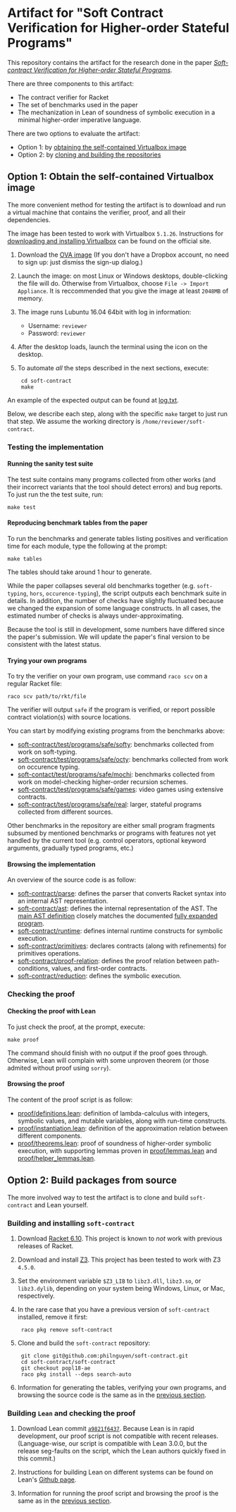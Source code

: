 Artifact for "Soft Contract Verification for Higher-order Stateful Programs"
=============================================================

This repository contains the artifact for the research done in the paper
[*Soft-contract Verification for Higher-order Stateful Programs*](https://github.com/philnguyen/soft-contract/blob/popl18-ae/paper/main.pdf).

There are three components to this artifact:

* The contract verifier for Racket
* The set of benchmarks used in the paper
* The mechanization in Lean of soundness of symbolic execution
  in a minimal higher-order imperative language.
  
There are two options to evaluate the artifact:

* Option 1: by [obtaining the self-contained Virtualbox image](#option-1-obtain-the-self-contained-virtualbox-image)
* Option 2: by [cloning and building the repositories](#option-2-build-packages-from-source)

## Option 1: Obtain the self-contained Virtualbox image

The more convenient method for testing the artifact is to download and run
a virtual machine that contains the verifier, proof, and all their dependencies.

The image has been tested to work with Virtualbox `5.1.26`.
Instructions for
[downloading and installing Virtualbox](https://www.virtualbox.org/wiki/Downloads)
can be found on the official site.

1. Download the [OVA image](https://www.dropbox.com/s/86qkojng6zzvhhk/popl18-scv.ova?dl=0)
   (If you don't have a Dropbox account, no need to sign up: just dismiss the sign-up dialog.)

2. Launch the image:
   on most Linux or Windows desktops, double-clicking the file will do.
   Otherwise from Virtualbox, choose `File -> Import Appliance`.
   It is reccommended that you give the image at least `2048MB` of memory.
   
3. The image runs Lubuntu 16.04 64bit with log in information:

    * Username: `reviewer`
    * Password: `reviewer`
    
4. After the desktop loads, launch the terminal using the icon on the desktop.
    
5. To automate *all* the steps described in the next sections, execute:

        cd soft-contract
        make
        
An example of the expected output can be found at [log.txt](https://github.com/philnguyen/soft-contract/tree/popl18-ae/log.txt).

Below, we describe each step, along with the specific `make` target to just run that step.
We assume the working directory is `/home/reviewer/soft-contract`.
    
### Testing the implementation

#### Running the sanity test suite

The test suite contains many programs collected from other works
(and their incorrect variants that the tool should detect errors)
and bug reports. To just run the the test suite, run:

    make test

#### Reproducing benchmark tables from the paper

To run the benchmarks and generate tables listing positives
and verification time for each module,
type the following at the prompt:

    make tables
   
The tables should take around 1 hour to generate.

While the paper collapses several old benchmarks together
(e.g. `soft-typing`, `hors`, `occurence-typing`),
the script outputs each benchmark suite in details.
In addition, the number of checks have slightly fluctuated because
we changed the expansion of some language constructs.
In all cases, the estimated number of checks is always under-approximating.

Because the tool is still in development, some numbers have differed
since the paper's submission. We will update the paper's final version
to be consistent with the latest status.
   
#### Trying your own programs

To try the verifier on your own program, use command `raco scv` on a regular
Racket file:

    raco scv path/to/rkt/file
        
The verifier will output `safe` if the program is verified, or
report possible contract violation(s) with source locations.
   
You can start by modifying existing programs from the benchmarks above:

* [soft-contract/test/programs/safe/softy](https://github.com/philnguyen/soft-contract/tree/popl18-ae/soft-contract/test/programs/safe/softy):
  benchmarks collected from work on soft-typing.
* [soft-contract/test/programs/safe/octy](https://github.com/philnguyen/soft-contract/tree/popl18-ae/soft-contract/test/programs/safe/octy):
  benchmarks collected from work on occurence typing.
* [soft-contact/test/programs/safe/mochi](https://github.com/philnguyen/soft-contract/tree/popl18-ae/soft-contract/test/programs/safe/mochi):
  benchmarks collected from work on model-checking higher-order recursion schemes.
* [soft-contract/test/programs/safe/games](https://github.com/philnguyen/soft-contract/tree/popl18-ae/soft-contract/test/programs/safe/games):
  video games using extensive contracts.
* [soft-contract/test/programs/safe/real](https://github.com/philnguyen/soft-contract/tree/popl18-ae/soft-contract/test/programs/safe/real):
  larger, stateful programs collected from different sources.
     
Other benchmarks in the repository are either small program fragments
subsumed by mentioned benchmarks or programs with features not yet handled
by the current tool (e.g. control operators, optional keyword arguments,
gradually typed programs, etc.)
   
#### Browsing the implementation

An overview of the source code is as follow:

* [soft-contract/parse](https://github.com/philnguyen/soft-contract/tree/popl18-ae/soft-contract/parse):
  defines the parser that converts Racket syntax into an internal AST representation.
* [soft-contract/ast](https://github.com/philnguyen/soft-contract/tree/popl18-ae/soft-contract/ast):
  defines the internal representation of the AST.
  The [main AST definition](https://github.com/philnguyen/soft-contract/blob/popl18-ae/soft-contract/ast/signatures.rkt#L73)
  closely matches the documented
  [fully expanded program](https://docs.racket-lang.org/reference/syntax-model.html?q=fully%20expanded#%28part._fully-expanded%29).
* [soft-contract/runtime](https://github.com/philnguyen/soft-contract/tree/popl18-ae/soft-contract/runtime):
  defines internal runtime constructs for symbolic execution.
* [soft-contract/primitives](https://github.com/philnguyen/soft-contract/tree/popl18-ae/soft-contract/primitives):
  declares contracts (along with refinements) for primitives operations.
* [soft-contract/proof-relation](https://github.com/philnguyen/soft-contract/tree/popl18-ae/soft-contract/proof-relation):
  defines the proof relation between path-conditions, values, and first-order contracts.
* [soft-contract/reduction](https://github.com/philnguyen/soft-contract/tree/popl18-ae/soft-contract/reduction):
  defines the symbolic execution.
   
### Checking the proof

#### Checking the proof with Lean

To just check the proof, at the prompt, execute:

    make proof
    
The command should finish with no output if the proof goes through.
Otherwise, Lean will complain with some unproven theorem
(or those admited without proof using `sorry`).

#### Browsing the proof

The content of the proof script is as follow:

* [proof/definitions.lean](https://github.com/philnguyen/soft-contract/blob/popl18-ae/mechanized/definitions.lean): definition of lambda-calculus
  with integers, symbolic values, and mutable variables,
  along with run-time constructs.
* [proof/instantiation.lean](https://github.com/philnguyen/soft-contract/blob/popl18-ae/mechanized/instantiation.lean): definition of the approximation
  relation between different components.
* [proof/theorems.lean](https://github.com/philnguyen/soft-contract/blob/popl18-ae/mechanized/theorems.lean): proof of soundness of higher-order
  symbolic execution, with supporting lemmas proven in
  [proof/lemmas.lean](https://github.com/philnguyen/soft-contract/blob/popl18-ae/mechanized/lemmas.lean) and
  [proof/helper_lemmas.lean](https://github.com/philnguyen/soft-contract/blob/popl18-ae/mechanized/helper_lemmas.lean).
  

## Option 2: Build packages from source

The more involved way to test the artifact is to clone and build `soft-contract`
and Lean yourself.

### Building and installing `soft-contract`

1. Download [Racket 6.10](https://download.racket-lang.org/).
   This project is known to *not* work with previous releases of Racket.

2. Download and install [Z3](https://github.com/Z3Prover/z3/releases).
   This project has been tested to work with Z3 `4.5.0`.
   
3. Set the environment variable `$Z3_LIB` to `libz3.dll`, `libz3.so`,
   or `libz3.dylib`, depending on your system being Windows, Linux, or Mac,
   respectively.
   
4. In the rare case that you have a previous version of `soft-contract`
   installed, remove it first:
   
        raco pkg remove soft-contract
        
5. Clone and build the `soft-contract` repository:

        git clone git@github.com:philnguyen/soft-contract.git
        cd soft-contract/soft-contract
        git checkout popl18-ae
        raco pkg install --deps search-auto
        
6. Information for generating the tables, verifying your own programs,
   and browsing the source code is the same as in the
   [previous section](#testing-the-implementation).
        

### Building `Lean` and checking the proof

1. Download Lean commit
   [`a9821f6437`](https://github.com/leanprover/lean/archive/a9821f643735de59efaf6eeabd0bfa8e9ae914fe.zip).
   Because Lean is in rapid development, our proof script is not compatible
   with recent releases.
   (Language-wise, our script is compatible with Lean 3.0.0,
   but the release seg-faults on the script,
   which the Lean authors quickly fixed in this commit.)
   
2. Instructions for building Lean on different systems can be found on Lean's
   [Github page](https://github.com/leanprover/lean#build-instructions).
   
3. Information for running the proof script and browsing the proof
   is the same as in the [previous section](#checking-the-proof).
